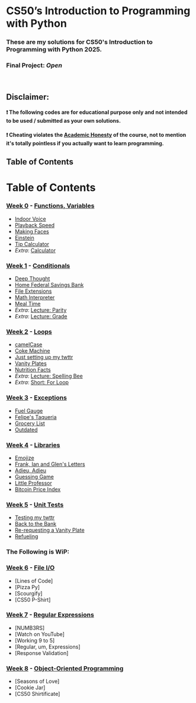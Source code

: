 # CS50’s Introduction to Programming with Python

### These are my solutions for CS50's Introduction to Programming with Python 2025.
### Final Project: *Open*
<br/>

## Disclaimer:
#### ❗ **The following codes are for educational purpose only and not intended to be used / submitted as your own solutions.**
#### ❗ **Cheating violates the [Academic Honesty](https://cs50.harvard.edu/python/2022/honesty/) of the course, not to mention it's totally pointless if you actually want to learn programming.**

## Table of Contents

# Table of Contents
### [Week 0](/Week%200/) - [Functions, Variables](https://cs50.harvard.edu/python/2022/weeks/0/)
- [Indoor Voice](Week%200/indoor.py)
- [Playback Speed](/Week%200/playback.py)
- [Making Faces](Week%200/faces.py)
- [Einstein](/Week%200/einstein.py)
- [Tip Calculator](/Week%200/tip.py)
- *Extra*: [Calculator](Week%200/calculator.py)

### [Week 1](/Week%201/) - [Conditionals](https://cs50.harvard.edu/python/2022/weeks/1/)
- [Deep Thought](Week%201/deep.py)
- [Home Federal Savings Bank](/Week%201/bank.py)
- [File Extensions](Week%201/extension.py)
- [Math Interpreter](/Week%201/interpreter.py)
- [Meal Time](Week%201/meal.py)
- *Extra*: [Lecture: Parity](Week%201/parity.py)
- *Extra*: [Lecture: Grade](Week%201/grade.py)

### [Week 2](/Week%202/) - [Loops](https://cs50.harvard.edu/python/2022/weeks/2/)
- [camelCase](Week%202/camelCase.py)
- [Coke Machine](Week%202/coke.py)
- [Just setting up my twttr](Week%202/twttr.py)
- [Vanity Plates](Week%202/plates.py)
- [Nutrition Facts](Week%202/nutrition.py)
- *Extra*: [Lecture: Spelling Bee](Week%202/bee.py)
- *Extra*: [Short: For Loop](Week%202/for%20loops.py)


### [Week 3](/Week%203/) - [Exceptions](https://cs50.harvard.edu/python/2022/weeks/3/)
- [Fuel Gauge](Week%203/fuel.py)
- [Felipe's Taqueria](Week%203/taqueria.py)
- [Grocery List](Week%203/grocery.py)
- [Outdated](Week%203/outdated.py)


### [Week 4](/Week%204/) - [Libraries](https://cs50.harvard.edu/python/2022/weeks/4/)
- [Emojize](Week%204/emojize.py)
- [Frank, Ian and Glen's Letters](Week%204/figlet.py)
- [Adieu, Adieu](Week%204/adieu.py)
- [Guessing Game](Week%204/game.py)
- [Little Professor](Week%204/professor.py)
- [Bitcoin Price Index](Week%204/bitcoin.py)

### [Week 5](/Week%205/) - [Unit Tests](https://cs50.harvard.edu/python/2022/weeks/5/)
- [Testing my twttr](Week%205/test_twttr.py)
- [Back to the Bank](Week%205/test_bank.py)
- [Re-requesting a Vanity Plate](Week%205/test_plates.py)
- [Refueling](Week%205/test_fuel.py)

### The Following is WiP:

### [Week 6](/Week%206/) - [File I/O](https://cs50.harvard.edu/python/2022/weeks/6/)
- [Lines of Code]
- [Pizza Py]
- [Scourgify]
- [CS50 P-Shirt]

### [Week 7](/Week%207/) - [Regular Expressions](https://cs50.harvard.edu/python/2022/weeks/7/)
- [NUMB3RS]
- [Watch on YouTube]
- [Working 9 to 5]
- [Regular, um, Expressions]
- [Response Validation]

### [Week 8](/Week%208/) - [Object-Oriented Programming](https://cs50.harvard.edu/python/2022/weeks/8)
- [Seasons of Love]
- [Cookie Jar]
- [CS50 Shirtificate]
